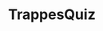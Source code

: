 ---
layout: post
title: TrappesQuiz
lien: https://github.com/DegrangeM/TrappesQuiz
description: >-
  TrappesQuiz est un outil basé sur le jeu télévisé Money Drop.
image: >-
  https://user-images.githubusercontent.com/53106394/172586496-434b5b62-dd93-4ae9-986d-8746686113b2.png
category: Logiciel
tags:
  - Python
  - Logiciel
---